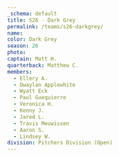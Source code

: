 ```yaml
---
_schema: default
title: S26 - Dark Grey
permalink: /teams/s26-darkgrey/
name:
color: Dark Grey
season: 26
photo:
captain: Matt H.
quarterback: Matthew C.
members:
  - Ellery A.
  - Dwaylan Applewhite
  - Wyatt Eck
  - Paul Guequierre
  - Veronica H.
  - Kenny J.
  - Jared L.
  - Travis Meuwissen
  - Aaron S.
  - Lindsey W.
division: Pitchers Division (Open)
---
```

